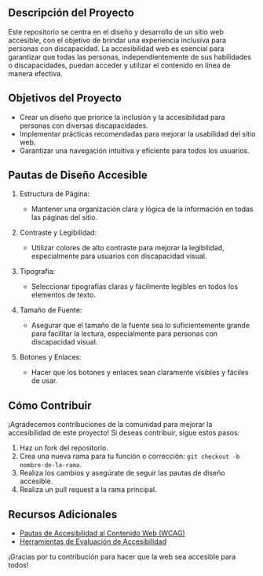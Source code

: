## Descripción del Proyecto

Este repositorio se centra en el diseño y desarrollo de un sitio web accesible, con el objetivo de brindar una experiencia inclusiva para personas con discapacidad. La accesibilidad web es esencial para garantizar que todas las personas, independientemente de sus habilidades o discapacidades, puedan acceder y utilizar el contenido en línea de manera efectiva.

## Objetivos del Proyecto

- Crear un diseño que priorice la inclusión y la accesibilidad para personas con diversas discapacidades.
- Implementar prácticas recomendadas para mejorar la usabilidad del sitio web.
- Garantizar una navegación intuitiva y eficiente para todos los usuarios.

## Pautas de Diseño Accesible

1. Estructura de Página:
   - Mantener una organización clara y lógica de la información en todas las páginas del sitio.

2. Contraste y Legibilidad:
   - Utilizar colores de alto contraste para mejorar la legibilidad, especialmente para usuarios con discapacidad visual.

3. Tipografía:
   - Seleccionar tipografías claras y fácilmente legibles en todos los elementos de texto.

4. Tamaño de Fuente:
   - Asegurar que el tamaño de la fuente sea lo suficientemente grande para facilitar la lectura, especialmente para personas con discapacidad visual.

5. Botones y Enlaces:
   - Hacer que los botones y enlaces sean claramente visibles y fáciles de usar.

## Cómo Contribuir

¡Agradecemos contribuciones de la comunidad para mejorar la accesibilidad de este proyecto! Si deseas contribuir, sigue estos pasos:

1. Haz un fork del repositorio.
2. Crea una nueva rama para tu función o corrección: `git checkout -b nombre-de-la-rama`.
3. Realiza los cambios y asegúrate de seguir las pautas de diseño accesible.
4. Realiza un pull request a la rama principal.

## Recursos Adicionales

- [Pautas de Accesibilidad al Contenido Web (WCAG)](https://www.w3.org/WAI/WCAG21/quickref/)
- [Herramientas de Evaluación de Accesibilidad](https://www.w3.org/WAI/test-evaluate/)

¡Gracias por tu contribución para hacer que la web sea accesible para todos!
